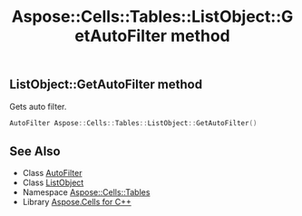 ﻿---
title: Aspose::Cells::Tables::ListObject::GetAutoFilter method
linktitle: GetAutoFilter
second_title: Aspose.Cells for C++ API Reference
description: 'Aspose::Cells::Tables::ListObject::GetAutoFilter method. Gets auto filter in C++.'
type: docs
weight: 2200
url: /cpp/aspose.cells.tables/listobject/getautofilter/
---
## ListObject::GetAutoFilter method


Gets auto filter.

```cpp
AutoFilter Aspose::Cells::Tables::ListObject::GetAutoFilter()
```

## See Also

* Class [AutoFilter](../../../aspose.cells/autofilter/)
* Class [ListObject](../)
* Namespace [Aspose::Cells::Tables](../../)
* Library [Aspose.Cells for C++](../../../)
